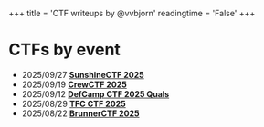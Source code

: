+++
title = 'CTF writeups by @vvbjorn'
readingtime = 'False'
+++

# CTFs by event

- 2025/09/27 **[SunshineCTF 2025](/ctf-writeups/sunshinectf-2025)**
- 2025/09/19 **[CrewCTF 2025](/ctf-writeups/crewctf-2025)**
- 2025/09/12 **[DefCamp CTF 2025 Quals](/ctf-writeups/defcamp-ctf-2025-quals)**
- 2025/08/29 **[TFC CTF 2025](/ctf-writeups/tfc-ctf-2025)**
- 2025/08/22 **[BrunnerCTF 2025](/ctf-writeups/brunnerctf-2025)**